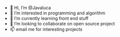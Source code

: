 - 👋 Hi, I’m @Javaluca
- 👀 I’m interested in programming and algorithm
- 🌱 I’m currently learning front end stuff
- 💞️ I’m looking to collaborate on open source project
- 📫 email me for interesting projects

<!---
Javaluca/Javaluca is a ✨ special ✨ repository because its `README.md` (this file) appears on your GitHub profile.
You can click the Preview link to take a look at your changes.
--->
